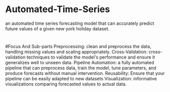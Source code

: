 # Automated-Time-Series
an automated time series forecasting model that can accurately predict future
values of a given  new york holiday dataset.
#
#Focus And Sub-parts
Preprocessing: clean and preprocess the data, handling
missing values and scaling appropriately.
Cross-Validation: cross-validation techniques to validate the
model's performance and ensure it generalizes well to unseen data.
Pipeline Automation: a fully automated pipeline that can preprocess data,
train the model, tune parameters, and produce forecasts without manual
intervention.
Reusability: Ensure that your pipeline can be easily adapted to new datasets 
Visualization: informative visualizations comparing forecasted
values to actual data.
